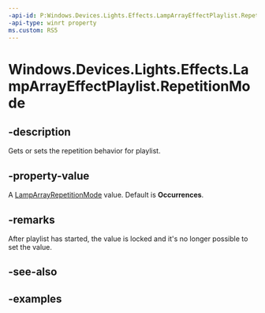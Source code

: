```yaml
---
-api-id: P:Windows.Devices.Lights.Effects.LampArrayEffectPlaylist.RepetitionMode
-api-type: winrt property
ms.custom: RS5
---
```


<!-- Property syntax.
public LampArrayRepetitionMode RepetitionMode { get;  set; }
-->

# Windows.Devices.Lights.Effects.LampArrayEffectPlaylist.RepetitionMode

## -description

Gets or sets the repetition behavior for playlist.

## -property-value

A [LampArrayRepetitionMode](lamparrayrepetitionmode.md) value. Default is **Occurrences**.

## -remarks

After playlist has started, the value is locked and it's no longer possible to set the value.

## -see-also

## -examples

